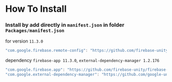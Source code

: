 # How To Install

### Install by add directly in `manifest.json` in folder `Packages/manifest.json`

for version `11.3.0`
```csharp
"com.google.firebase.remote-config": "https://github.com/firebase-unity/firebase-remote-config.git#11.3.0",
```


dependency `firebase-app 11.3.0`, `external-dependency-manager 1.2.176`
```csharp
"com.google.firebase.app": "https://github.com/firebase-unity/firebase-app.git#11.3.0",
"com.google.external-dependency-manager": "https://github.com/google-unity/external-dependency-manager.git#1.2.176",
```